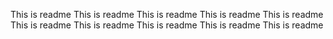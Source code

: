 This is readme
This is readme
This is readme
This is readme
This is readme
This is readme
This is readme
This is readme
This is readme
This is readme
